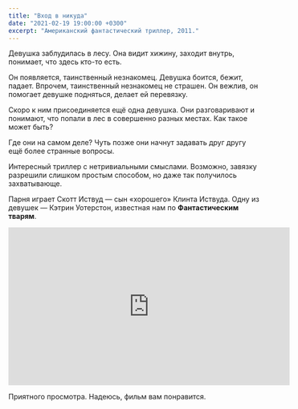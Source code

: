 ```yaml
---
title: "Вход в никуда"
date: "2021-02-19 19:00:00 +0300"
excerpt: "Американский фантастический триллер, 2011."
---
```


Девушка заблудилась в лесу. Она видит хижину, заходит внутрь, понимает, что здесь кто-то есть.

Он появляется, таинственный незнакомец. Девушка боится, бежит, падает. Впрочем, таинственный незнакомец не страшен. Он вежлив, он помогает девушке подняться, делает ей перевязку.

Скоро к ним присоединяется ещё одна девушка. Они разговаривают и понимают, что попали в лес в совершенно разных местах. Как такое может быть?

Где они на самом деле? Чуть позже они начнут задавать друг другу ещё более странные вопросы.

Интересный триллер с нетривиальными смыслами. Возможно, завязку разрешили слишком простым способом, но даже так получилось захватывающе.

Парня играет Скотт Иствуд — сын «хорошего» Клинта Иствуда. Одну из девушек — Кэтрин Уотерстон, известная нам по __Фантастическим тварям__.

<div class="video-wrapper">
    <iframe width="560" height="315" src="https://www.youtube.com/embed/fbaK7Cu4tls" title="YouTube video player" frameborder="0" allow="accelerometer; autoplay; clipboard-write; encrypted-media; gyroscope; picture-in-picture" allowfullscreen></iframe>
</div>

Приятного просмотра. Надеюсь, фильм вам понравится.